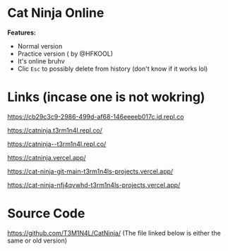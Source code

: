 # Cat Ninja Online
**Features:**
* Normal version
* Practice version ( by @HFKOOL)
* It's online bruhv
* Clic `Esc` to possibly delete from history (don't know if it works lol)
# Links (incase one is not wokring)
https://cb29c3c9-2986-499d-af68-146eeeeb017c.id.repl.co

https://catninja.t3rm1n4l.repl.co/

https://catninja--t3rm1n4l.repl.co/

https://catninja.vercel.app/

https://cat-ninja-git-main-t3rm1n4ls-projects.vercel.app/

https://cat-ninja-nfj4qvwhd-t3rm1n4ls-projects.vercel.app/

# Source Code
https://github.com/T3M1N4L/CatNinja/ (The file linked below is either the same or old version)
